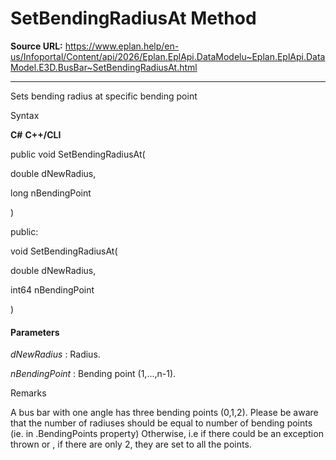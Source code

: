# SetBendingRadiusAt Method

**Source URL:** https://www.eplan.help/en-us/Infoportal/Content/api/2026/Eplan.EplApi.DataModelu~Eplan.EplApi.DataModel.E3D.BusBar~SetBendingRadiusAt.html

---

Sets bending radius at specific bending point

Syntax

**C#**
**C++/CLI**


public void SetBendingRadiusAt( 

   double dNewRadius,

   long nBendingPoint

)

public:

void SetBendingRadiusAt( 

   double dNewRadius,

   int64 nBendingPoint

)


#### Parameters

*dNewRadius*
:   Radius.

*nBendingPoint*
:   Bending point (1,...,n-1).

Remarks

A bus bar with one angle has three bending points (0,1,2). Please be aware that the number of radiuses should be equal to number of bending points (ie. in .BendingPoints property) Otherwise, i.e if there could be an exception thrown or , if there are only 2, they are set to all the points.
